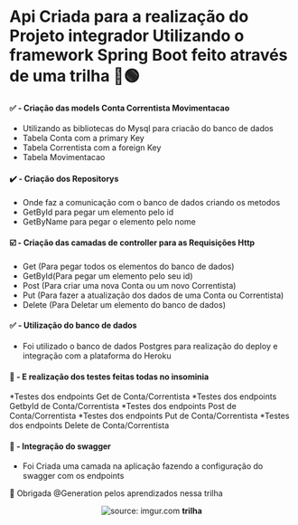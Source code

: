 # Api Criada para a realização do Projeto integrador Utilizando o framework Spring Boot feito através de uma trilha  📖🟢


 #### ✅ - Criação das models Conta Correntista Movimentacao
 * Utilizando as bibliotecas do Mysql para criacão do banco de dados
 * Tabela Conta com a primary Key
 * Tabela Correntista com a foreign Key
 * Tabela Movimentacao
 
 #### ✔️ - Criação dos Repositorys
 * Onde faz a comunicação com o banco de dados criando os metodos
 * GetById para pegar um elemento pelo id
 * GetByName para pegar o elemento pelo nome
  
 #### ☑️ - Criação das camadas de controller para as Requisições Http
 * Get (Para pegar todos os elementos do banco de dados)
 * GetById(Para pegar um elemento pelo seu id)
 * Post (Para criar uma nova Conta ou um novo Correntista)
 * Put (Para fazer a atualização dos dados de uma Conta ou Correntista)
 * Delete (Para Deletar um elemento do banco de dados)  
 
 #### ✅ - Utilização do banco de dados
 * Foi utilizado o banco de dados Postgres para realização do deploy e integração com a plataforma do Heroku
  
 #### 🔨 - E realização dos testes feitas todas no insominia
 *Testes dos endpoints Get de Conta/Correntista
 *Testes dos endpoints GetbyId de Conta/Correntista 
 *Testes dos endpoints Post de Conta/Correntista 
 *Testes dos endpoints Put de Conta/Correntista 
 *Testes dos endpoints Delete de Conta/Correntista
 
 #### 🔨 - Integração do swagger
 * Foi Criada uma camada na aplicação fazendo a configuração do swagger com os endpoints
  
 
 
🎁 Obrigada @Generation pelos aprendizados nessa trilha 

<div align="center">
    <img src="https://i.imgur.com/w8tTOuT.png" title="source: imgur.com" /> 
    <strong>trilha</strong>
